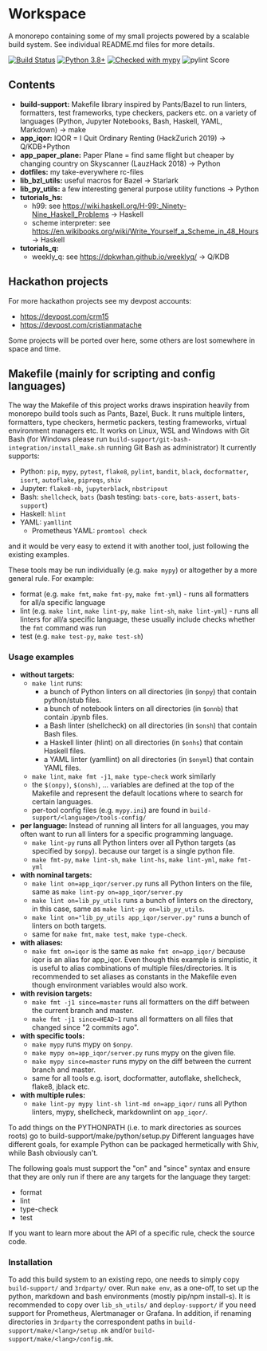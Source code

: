 # Workspace

A monorepo containing some of my small projects powered by a scalable build system. See individual README.md files for
more details.

[![Build Status](https://dev.azure.com/cristianmatache/workspace/_apis/build/status/cristianmatache.workspace?branchName=master)](https://dev.azure.com/cristianmatache/workspace/_build/latest?definitionId=1&branchName=master)
[![Python 3.8+](https://img.shields.io/badge/python-3.7+-blue.svg)](https://www.python.org/downloads/)
[![Checked with mypy](http://www.mypy-lang.org/static/mypy_badge.svg)](http://mypy-lang.org/)
![pylint Score](https://mperlet.github.io/pybadge/badges/10.svg)

## Contents

- **build-support:** Makefile library inspired by Pants/Bazel to run linters, formatters, test frameworks, type
  checkers, packers etc. on a variety of languages (Python, Jupyter Notebooks, Bash, Haskell, YAML, Markdown) → make
- **app_iqor:** IQOR = I Quit Ordinary Renting (HackZurich 2019) → Q/KDB+Python
- **app_paper_plane:** Paper Plane = find same flight but cheaper by changing country on Skyscanner (LauzHack 2018) →
  Python
- **dotfiles:** my take-everywhere rc-files
- **lib_bzl_utils:** useful macros for Bazel → Starlark
- **lib_py_utils:** a few interesting general purpose utility functions → Python
- **tutorials_hs:**
  - h99: see <https://wiki.haskell.org/H-99:_Ninety-Nine_Haskell_Problems> → Haskell
  - scheme interpreter: see <https://en.wikibooks.org/wiki/Write_Yourself_a_Scheme_in_48_Hours> → Haskell
- **tutorials_q:**
  - weekly_q: see <https://dpkwhan.github.io/weeklyq/> → Q/KDB

## Hackathon projects

For more hackathon projects see my devpost accounts:

- <https://devpost.com/crm15>
- <https://devpost.com/cristianmatache>

Some projects will be ported over here, some others are lost somewhere in space and time.

## Makefile (mainly for scripting and config languages)

The way the Makefile of this project works draws inspiration heavily from monorepo build tools such as Pants, Bazel,
Buck. It runs multiple linters, formatters, type checkers, hermetic packers, testing frameworks, virtual environment
managers etc. It works on Linux, WSL and Windows with Git Bash (for Windows please
run  `build-support/git-bash-integration/install_make.sh` running Git Bash as administrator)
It currently supports:

- Python: `pip`, `mypy`, `pytest`, `flake8`, `pylint`, `bandit`, `black`, `docformatter`, `isort`, `autoflake`,
  `pipreqs`, `shiv`
- Jupyter: `flake8-nb`, `jupyterblack`, `nbstripout`
- Bash: `shellcheck`, `bats` (bash testing: `bats-core`, `bats-assert`, `bats-support`)
- Haskell: `hlint`
- YAML: `yamllint`
  - Prometheus YAML: `promtool check`

and it would be very easy to extend it with another tool, just following the existing examples.

These tools may be run individually (e.g. `make mypy`) or altogether by a more general rule. For example:

- format (e.g. `make fmt`, `make fmt-py`, `make fmt-yml`) - runs all formatters for all/a specific language
- lint (e.g. `make lint`, `make lint-py`, `make lint-sh`, `make lint-yml`) - runs all linters for all/a specific
  language, these usually include checks whether the `fmt` command was run
- test (e.g. `make test-py`, `make test-sh`)

### Usage examples

- **without targets:**
  - `make lint` runs:
    - a bunch of Python linters on all directories (in `$onpy`) that contain python/stub files.
    - a bunch of notebook linters on all directories (in `$onnb`) that contain .ipynb files.
    - a Bash linter (shellcheck) on all directories (in `$onsh`) that contain Bash files.
    - a Haskell linter (hlint) on all directories (in `$onhs`) that contain Haskell files.
    - a YAML linter (yamllint) on all directories (in `$onyml`) that contain YAML files.
  - `make lint`, `make fmt -j1`, `make type-check` work similarly
  - the `$(onpy)`, `$(onsh)`, ... variables are defined at the top of the Makefile and represent the default locations
      where to search for certain languages.
  - per-tool config files (e.g. `mypy.ini`) are found in `build-support/<language>/tools-config/`
- **per language:**
  Instead of running all linters for all languages, you may often want to run all linters for a specific programming
  language.
  - `make lint-py` runs all Python linters over all Python targets (as specified by `$onpy`). because our target is a
      single python file.
  - `make fmt-py`, `make lint-sh`, `make lint-hs`, `make lint-yml`, `make fmt-yml`
- **with nominal targets:**
  - `make lint on=app_iqor/server.py` runs all Python linters on the file, same
      as `make lint-py on=app_iqor/server.py`
  - `make lint on=lib_py_utils` runs a bunch of linters on the directory, in this case, same
      as `make lint-py on=lib_py_utils`.
  - `make lint on="lib_py_utils app_iqor/server.py"` runs a bunch of linters on both targets.
  - same for `make fmt`, `make test`, `make type-check`.
- **with aliases:**
  - `make fmt on=iqor` is the same as `make fmt on=app_iqor/` because iqor is an alias for app_iqor. Even though this
      example is simplistic, it is useful to alias combinations of multiple files/directories. It is recommended to set
      aliases as constants in the Makefile even though environment variables would also work.
- **with revision targets:**
  - `make fmt -j1 since=master` runs all formatters on the diff between the current branch and master.
  - `make fmt -j1 since=HEAD~1` runs all formatters on all files that changed since "2 commits ago".
- **with specific tools:**
  - `make mypy` runs mypy on `$onpy`.
  - `make mypy on=app_iqor/server.py` runs mypy on the given file.
  - `make mypy since=master` runs mypy on the diff between the current branch and master.
  - same for all tools e.g. isort, docformatter, autoflake, shellcheck, flake8, jblack etc.
- **with multiple rules:**
  - `make lint-py mypy lint-sh lint-md on=app_iqor/` runs all Python linters, mypy, shellcheck, markdownlint on
    `app_iqor/`.

To add things on the PYTHONPATH (i.e. to mark directories as sources roots) go to build-support/make/python/setup.py
Different languages have different goals, for example Python can be packaged hermetically with Shiv, while Bash
obviously can't.

The following goals must support the "on" and "since" syntax and ensure that they are only run if there are any targets
for the language they target:

- format
- lint
- type-check
- test

If you want to learn more about the API of a specific rule, check the source code.

### Installation

To add this build system to an existing repo, one needs to simply copy `build-support/` and `3rdparty/` over.
Run `make env`, as a one-off, to set up the python, markdown and bash environments (mostly pip/npm install-s). It is
recommended to copy over `lib_sh_utils/` and `deploy-support/` if you need support for Prometheus, Alertmanager or
Grafana. In addition, if renaming directories in `3rdparty` the correspondent paths in
`build-support/make/<lang>/setup.mk` and/or `build-support/make/<lang>/config.mk`.
